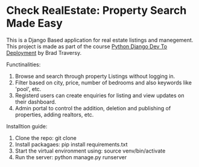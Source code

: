 # Check RealEstate: Property Search Made Easy
This is a Django Based application for real estate listings and manegement.
This project is made as part of the course [Python Django Dev To Deployment](https://www.udemy.com/course/python-django-dev-to-deployment/) by Brad Traversy.

Functinalities:
1. Browse and search through property Listings without logging in.
2. Filter based on city, price, number of bedrooms and also keywords like 'pool', etc.
3. Registerd users can create enquiries for listing and view updates on their dashboard.
4. Admin portal to control the addition, deletion and publishing of properties, adding realtors, etc.


Installtion guide:
1. Clone the repo: git clone <url>
2. Install packagaes: pip install requirements.txt
3. Start the virtual environment using: source venv/bin/activate
4. Run the server: python manage.py runserver  
